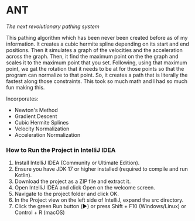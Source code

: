 # ANT

*The next revolutionary pathing system*

This pathing algorithm which has been never been created before as of my information. 
It creates a cubic hermite spline depending on its start and end positions. Then it 
simulates a graph of the velocities and the acceleration across the graph. Then, it find the maximum point 
on the the graph and scales it to the maximum point that you set. Following, 
using that maximum point, we gat the rotation that it needs to be at for those 
points so that the program can normalize to that point. 
So, it creates a path that is literally the fastest along those constraints. This took so much math and I 
had so much fun making this.

Incorporates:
- Newton's Method
- Gradient Descent
- Cubic Hermite Splines
- Velocity Normalization
- Acceleration Normalization

### How to Run the Project in IntelliJ IDEA
1. Install IntelliJ IDEA (Community or Ultimate Edition).
2. Ensure you have JDK 17 or higher installed (required to compile and run Kotlin).
3. Download the project as a ZIP file and extract it.
4. Open IntelliJ IDEA and click Open on the welcome screen.
5. Navigate to the project folder and click OK.
6. In the Project view on the left side of IntelliJ, expand the src directory.
7. Click the green Run button (▶️) or press Shift + F10 (Windows/Linux) or Control + R (macOS)